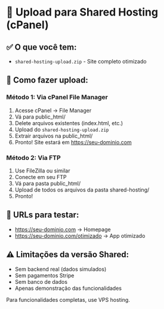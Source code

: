 # 📱 Upload para Shared Hosting (cPanel)

## ✅ O que você tem:
- `shared-hosting-upload.zip` - Site completo otimizado

## 🚀 Como fazer upload:

### Método 1: Via cPanel File Manager
1. Acesse cPanel → File Manager
2. Vá para public_html/
3. Delete arquivos existentes (index.html, etc.)
4. Upload do `shared-hosting-upload.zip`
5. Extrair arquivos na public_html/
6. Pronto! Site estará em https://seu-dominio.com

### Método 2: Via FTP
1. Use FileZilla ou similar
2. Conecte em seu FTP
3. Vá para pasta public_html/
4. Upload de todos os arquivos da pasta shared-hosting/
5. Pronto!

## 🔧 URLs para testar:
- https://seu-dominio.com → Homepage
- https://seu-dominio.com/otimizado → App otimizado

## ⚠️ Limitações da versão Shared:
- Sem backend real (dados simulados)
- Sem pagamentos Stripe
- Sem banco de dados
- Apenas demonstração das funcionalidades

Para funcionalidades completas, use VPS hosting.
